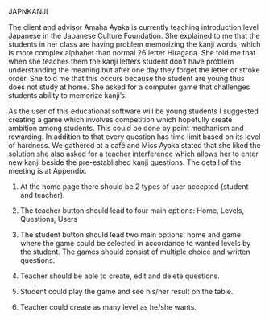 JAPNKANJI


The client and advisor Amaha Ayaka is currently teaching introduction level Japanese in the Japanese Culture Foundation. She explained to me that the students in her class are having problem memorizing the kanji words, which is more complex alphabet than normal 26 letter Hiragana. She told me that when she teaches them the kanji letters student don’t have problem understanding the meaning but after one day they forget the letter or stroke order. She told me that this occurs because the student are young thus does not study at home. She asked for a computer game that challenges students ability to memorize kanji’s.

As the user of this educational software will be young students I suggested creating a game which involves competition which hopefully create ambition among students. This could be done by point mechanism and rewarding. In addition to that every question has time limit based on its level of hardness. We gathered at a café and Miss Ayaka stated that she liked the solution she also asked for a teacher interference which allows her to enter new kanji beside the pre-established kanji questions. The detail of the meeting is at Appendix.


1. At the home page there should be 2 types of user accepted (student and teacher).
2. The teacher button should lead to four main options: Home, Levels,  Questions, Users
3. The student button should lead two main options: home and game where the game could be selected in accordance to wanted levels by the student. The games should consist of multiple choice and written questions.

4. Teacher should be able to create, edit and delete questions.

5. Student could play the game and see his/her result on the table.

6. Teacher could create as many level as he/she wants.
